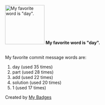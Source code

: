 <img src="https://my-badges.github.io/my-badges/favorite-word.png" alt="My favorite word is &quot;day&quot;." title="My favorite word is &quot;day&quot;." width="128">
<strong>My favorite word is &quot;day&quot;.</strong>
<br><br>

My favorite commit message words are:

1. day (used 35 times)
2. part (used 28 times)
3. add (used 22 times)
4. solution (used 20 times)
5. 1 (used 17 times)


Created by <a href="https://github.com/my-badges/my-badges">My Badges</a>